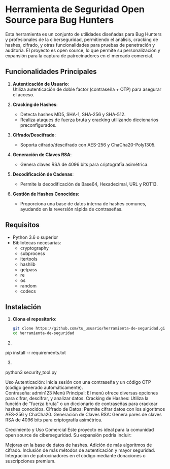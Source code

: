 # Herramienta de Seguridad Open Source para Bug Hunters

Esta herramienta es un conjunto de utilidades diseñadas para Bug Hunters y profesionales de la ciberseguridad, permitiendo el análisis, cracking de hashes, cifrado, y otras funcionalidades para pruebas de penetración y auditoría. El proyecto es open source, lo que permite su personalización y expansión para la captura de patrocinadores en el mercado comercial.

## Funcionalidades Principales

1. **Autenticación de Usuario**:  
   Utiliza autenticación de doble factor (contraseña + OTP) para asegurar el acceso.

2. **Cracking de Hashes**:
   - Detecta hashes MD5, SHA-1, SHA-256 y SHA-512.
   - Realiza ataques de fuerza bruta y cracking utilizando diccionarios preconfigurados.

3. **Cifrado/Descifrado**:
   - Soporta cifrado/descifrado con AES-256 y ChaCha20-Poly1305.
  
4. **Generación de Claves RSA**:
   - Genera claves RSA de 4096 bits para criptografía asimétrica.

5. **Decodificación de Cadenas**:
   - Permite la decodificación de Base64, Hexadecimal, URL y ROT13.

6. **Gestión de Hashes Conocidos**:
   - Proporciona una base de datos interna de hashes comunes, ayudando en la reversión rápida de contraseñas.

## Requisitos

- Python 3.6 o superior
- Bibliotecas necesarias:
  - cryptography
  - subprocess
  - itertools
  - hashlib
  - getpass
  - re
  - os
  - random
  - codecs

## Instalación

1. **Clona el repositorio**:

   ```bash
   git clone https://github.com/tu_usuario/herramienta-de-seguridad.git
   cd herramienta-de-seguridad


2.

   pip install -r requirements.txt

3.
  python3 security_tool.py



Uso
Autenticación: Inicia sesión con una contraseña y un código OTP (código generado automáticamente).  
Contraseña: admin123
Menú Principal: El menú ofrece diversas opciones para cifrar, descifrar, y analizar datos.
Cracking de Hashes: Utiliza la función de "fuerza bruta" o un diccionario de contraseñas para crackear hashes conocidos.
Cifrado de Datos: Permite cifrar datos con los algoritmos AES-256 y ChaCha20.
Generación de Claves RSA: Genera pares de claves RSA de 4096 bits para criptografía asimétrica.


Crecimiento y Uso Comercial
Este proyecto es ideal para la comunidad open source de ciberseguridad. Su expansión podría incluir:

Mejoras en la base de datos de hashes.
Adición de más algoritmos de cifrado.
Inclusión de más métodos de autenticación y mayor seguridad.
Integración de patrocinadores en el código mediante donaciones o suscripciones premium.

